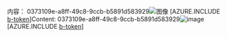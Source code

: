 <span data-ttu-id="f24ef-101">内容： 0373109e-a8ff-49c8-9ccb-b5891d583929![图像](efe48716-cf1a-4192-b03d-5fffeb312d96.png)
[AZURE.INCLUDE [b-token](5991e334-756c-4d39-87b8-d5fcced2e9b3.md)]</span><span class="sxs-lookup"><span data-stu-id="f24ef-101">Content: 0373109e-a8ff-49c8-9ccb-b5891d583929![image](efe48716-cf1a-4192-b03d-5fffeb312d96.png)
[AZURE.INCLUDE [b-token](5991e334-756c-4d39-87b8-d5fcced2e9b3.md)]</span></span>
